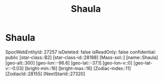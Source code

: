 ﻿---
title: "Shaula"
location: [-37.1,-96.6,300]
type: Station
tags:
- astro/Star

---

# Shaula

SpocWebEntityId: 27257
isDeleted: false
isReadOnly: false
confidential: public
[star-class::B2]
[star-class-id::28188]
[Mass-sol::]
[name::Shaula]
[geo-alt::300]
[geo-lon::-96.6]
[geo-lat::-37.1]
[geo-lon-v::0]
[geo-lat-v::-0.03]
[bright-min::16]
[bright-max::16]
[Zodiac-index::11]
[ZodiacId::28155]
[NextStarId::27320]

